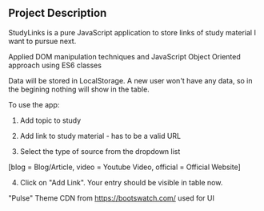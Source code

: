 ## Project Description

StudyLinks is a pure JavaScript application to store links of study material I want to pursue next.

Applied DOM manipulation techniques and JavaScript Object Oriented approach using ES6 classes

Data will be stored in LocalStorage. A new user won't have any data, so in the begining nothing will show in the table.

To use the app:

1) Add topic to study

2) Add link to study material - has to be a valid URL

3) Select the type of source from the dropdown list

[blog = Blog/Article, video = Youtube Video, official = Official Website]

4) Click on "Add Link". Your entry should be visible in table now.


"Pulse" Theme CDN from https://bootswatch.com/ used for UI






